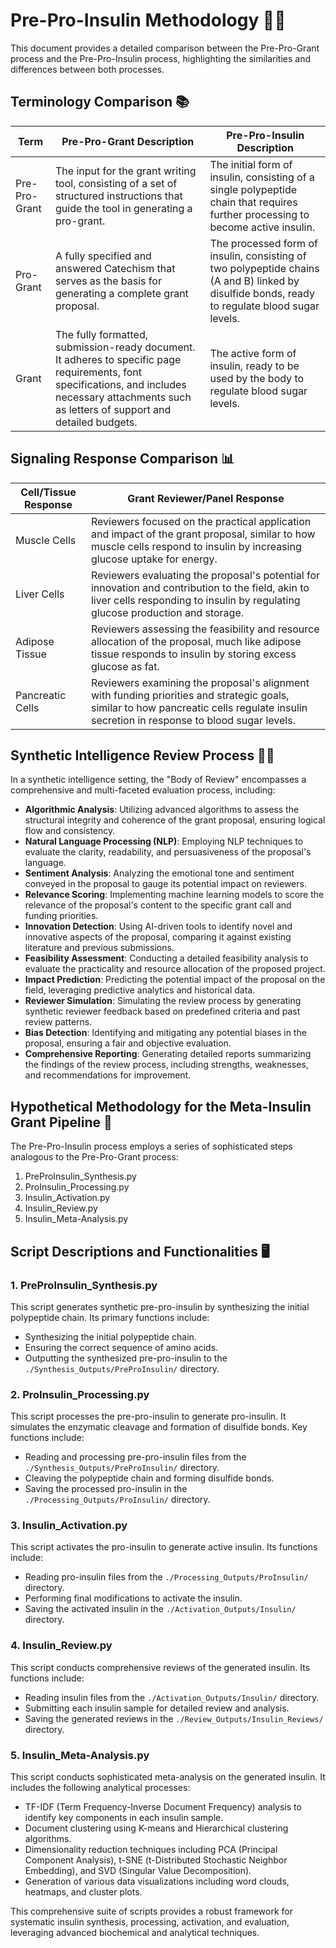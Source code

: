 # Pre-Pro-Insulin Methodology 🧬💉

This document provides a detailed comparison between the Pre-Pro-Grant process and the Pre-Pro-Insulin process, highlighting the similarities and differences between both processes.

## Terminology Comparison 📚

| Term | Pre-Pro-Grant Description | Pre-Pro-Insulin Description |
|------|----------------------------|-----------------------------|
| Pre-Pro-Grant | The input for the grant writing tool, consisting of a set of structured instructions that guide the tool in generating a pro-grant. | The initial form of insulin, consisting of a single polypeptide chain that requires further processing to become active insulin. |
| Pro-Grant | A fully specified and answered Catechism that serves as the basis for generating a complete grant proposal. | The processed form of insulin, consisting of two polypeptide chains (A and B) linked by disulfide bonds, ready to regulate blood sugar levels. |
| Grant | The fully formatted, submission-ready document. It adheres to specific page requirements, font specifications, and includes necessary attachments such as letters of support and detailed budgets. | The active form of insulin, ready to be used by the body to regulate blood sugar levels. |

## Signaling Response Comparison 📊

| Cell/Tissue Response | Grant Reviewer/Panel Response |
|----------------------|-------------------------------|
| Muscle Cells | Reviewers focused on the practical application and impact of the grant proposal, similar to how muscle cells respond to insulin by increasing glucose uptake for energy. |
| Liver Cells | Reviewers evaluating the proposal's potential for innovation and contribution to the field, akin to liver cells responding to insulin by regulating glucose production and storage. |
| Adipose Tissue | Reviewers assessing the feasibility and resource allocation of the proposal, much like adipose tissue responds to insulin by storing excess glucose as fat. |
| Pancreatic Cells | Reviewers examining the proposal's alignment with funding priorities and strategic goals, similar to how pancreatic cells regulate insulin secretion in response to blood sugar levels. |

## Synthetic Intelligence Review Process 🧠🤖

In a synthetic intelligence setting, the "Body of Review" encompasses a comprehensive and multi-faceted evaluation process, including:

- **Algorithmic Analysis**: Utilizing advanced algorithms to assess the structural integrity and coherence of the grant proposal, ensuring logical flow and consistency.
- **Natural Language Processing (NLP)**: Employing NLP techniques to evaluate the clarity, readability, and persuasiveness of the proposal's language.
- **Sentiment Analysis**: Analyzing the emotional tone and sentiment conveyed in the proposal to gauge its potential impact on reviewers.
- **Relevance Scoring**: Implementing machine learning models to score the relevance of the proposal's content to the specific grant call and funding priorities.
- **Innovation Detection**: Using AI-driven tools to identify novel and innovative aspects of the proposal, comparing it against existing literature and previous submissions.
- **Feasibility Assessment**: Conducting a detailed feasibility analysis to evaluate the practicality and resource allocation of the proposed project.
- **Impact Prediction**: Predicting the potential impact of the proposal on the field, leveraging predictive analytics and historical data.
- **Reviewer Simulation**: Simulating the review process by generating synthetic reviewer feedback based on predefined criteria and past review patterns.
- **Bias Detection**: Identifying and mitigating any potential biases in the proposal, ensuring a fair and objective evaluation.
- **Comprehensive Reporting**: Generating detailed reports summarizing the findings of the review process, including strengths, weaknesses, and recommendations for improvement.

## Hypothetical Methodology for the Meta-Insulin Grant Pipeline 🔎

The Pre-Pro-Insulin process employs a series of sophisticated steps analogous to the Pre-Pro-Grant process:

1. PreProInsulin_Synthesis.py
2. ProInsulin_Processing.py
3. Insulin_Activation.py
4. Insulin_Review.py
5. Insulin_Meta-Analysis.py

## Script Descriptions and Functionalities 🖥️

### 1. PreProInsulin_Synthesis.py

This script generates synthetic pre-pro-insulin by synthesizing the initial polypeptide chain. Its primary functions include:

- Synthesizing the initial polypeptide chain.
- Ensuring the correct sequence of amino acids.
- Outputting the synthesized pre-pro-insulin to the `./Synthesis_Outputs/PreProInsulin/` directory.

### 2. ProInsulin_Processing.py

This script processes the pre-pro-insulin to generate pro-insulin. It simulates the enzymatic cleavage and formation of disulfide bonds. Key functions include:

- Reading and processing pre-pro-insulin files from the `./Synthesis_Outputs/PreProInsulin/` directory.
- Cleaving the polypeptide chain and forming disulfide bonds.
- Saving the processed pro-insulin in the `./Processing_Outputs/ProInsulin/` directory.

### 3. Insulin_Activation.py

This script activates the pro-insulin to generate active insulin. Its functions include:

- Reading pro-insulin files from the `./Processing_Outputs/ProInsulin/` directory.
- Performing final modifications to activate the insulin.
- Saving the activated insulin in the `./Activation_Outputs/Insulin/` directory.

### 4. Insulin_Review.py

This script conducts comprehensive reviews of the generated insulin. Its functions include:

- Reading insulin files from the `./Activation_Outputs/Insulin/` directory.
- Submitting each insulin sample for detailed review and analysis.
- Saving the generated reviews in the `./Review_Outputs/Insulin_Reviews/` directory.

### 5. Insulin_Meta-Analysis.py

This script conducts sophisticated meta-analysis on the generated insulin. It includes the following analytical processes:

- TF-IDF (Term Frequency-Inverse Document Frequency) analysis to identify key components in each insulin sample.
- Document clustering using K-means and Hierarchical clustering algorithms.
- Dimensionality reduction techniques including PCA (Principal Component Analysis), t-SNE (t-Distributed Stochastic Neighbor Embedding), and SVD (Singular Value Decomposition).
- Generation of various data visualizations including word clouds, heatmaps, and cluster plots.

This comprehensive suite of scripts provides a robust framework for systematic insulin synthesis, processing, activation, and evaluation, leveraging advanced biochemical and analytical techniques.
